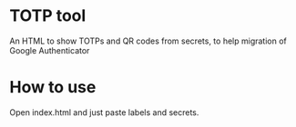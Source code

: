 # TOTP tool

An HTML to show TOTPs and QR codes from secrets, to help migration of Google Authenticator

# How to use

Open index.html and just paste labels and secrets.
